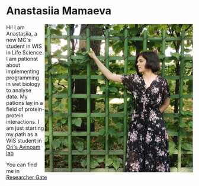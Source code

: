 # Anastasiia Mamaeva

<img src="./dnF-fvolsxs.jpg"  style="float:right;width:400px;height:400px;margin-right;"/>

Hi! I am Anastasiia, a new MC's student in WIS in Life Science. I am pationat about implementing programming in wet biology to analyse data.
My pations lay in a field of protein-protein interactions. I am just starting my path as a WIS student in [Ori's Avinoam lab](https://www.weizmann.ac.il/Biomolecular_Sciences/Avinoam/)


You can find me in [Researcher Gate](https://www.researchgate.net/profile/Anastasiia-Mamaeva-2)
